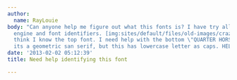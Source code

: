 ```yaml
---
author:
  name: RayLouie
body: "Can anyone help me figure out what this fonts is? I have try all the search
  engine and font identifiers. [img:sites/default/files/old-images/crazy1_4895.jpg]\r\nI
  think I know the top font. I need help with the bottom \"QUARTER HORSES\". I think
  its a geometric san serif, but this has lowercase letter as caps. HELP!"
date: '2013-02-02 05:12:39'
title: Need help identifying this font

---
```

